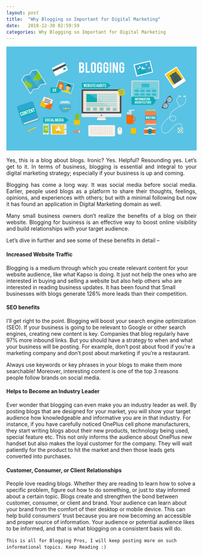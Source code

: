 ```yaml
---
layout: post
title:  "Why Blogging so Important for Digital Marketing"
date:   2018-12-30 02:59:59
categories: Why Blogging so Important for Digital Marketing
---
```



<html>
<head>
<style>
div {
  text-align: justify;
  text-justify: inter-word;
}
</style>
</head>
<body>


<img src="/img/blog.png" class="img-responsive" alt="">
<p>
	

</p>

<p align="justify">Yes, this is a blog about blogs. Ironic? Yes. Helpful? Resounding yes. Let’s get to it. In terms of business, blogging is essential and integral to your digital marketing strategy; especially if your business is up and coming.</p>

<p align="justify">Blogging has come a long way. It was social media before social media. Earlier, people used blogs as a platform to share their thoughts, feelings, opinions, and experiences with others; but with a minimal following but now it has found an application in Digital Marketing domain as well. </p>
<p align="justify">Many small business owners don’t realize the benefits of a blog on their website. Blogging for business is an effective way to boost online visibility and build relationships with your target audience.
<p>Let’s dive in further and see some of these benefits in detail – </p>

<p><h4>Increased Website Traffic</h4>
Blogging is a medium through which you create relevant content for your website audience, like what Kapso is doing. It just not help the ones who are interested in buying and selling a website but also help others who are interested in reading business updates. It has been found that Small businesses with blogs generate 126% more leads than their competition. 
<h4>SEO benefits</h4>
I’ll get right to the point. Blogging will boost your search engine optimization (SEO). If your business is going to be relevant to Google or other search engines, creating new content is key. Companies that blog regularly have 97% more inbound links. But you should have a strategy to when and what your business will be posting. For example, don’t post about food if you’re a marketing company and don’t post about marketing if you’re a restaurant.


<p>Always use keywords or key phrases in your blogs to make them more searchable! Moreover, interesting content is one of the top 3 reasons people follow brands on social media. </p>
<h4>Helps to Become an Industry Leader</h4>
Ever wonder that blogging can even make you an industry leader as well.  By posting blogs that are designed for your market, you will show your target audience how knowledgeable and informative you are in that industry. For instance, if you have carefully noticed OnePlus cell phone manufacturers, they start writing blogs about their new products, technology being used, special feature etc. This not only informs the audience about OnePlus new handset but also makes the loyal customer for the company. They will wait patiently for the product to hit the market and then those leads gets converted into purchases.
<h4>Customer, Consumer, or Client Relationships</h4>
People love reading blogs. Whether they are reading to learn how to solve a specific problem, figure out how to do something, or just to stay informed about a certain topic. Blogs create and strengthen the bond between customer, consumer, or client and brand. Your audience can learn about your brand from the comfort of their desktop or mobile device. This can help build consumers’ trust because you are now becoming an accessible and proper source of information. Your audience or potential audience likes to be informed, and that is what blogging on a consistent basis will do.

</p>



<code>This is all for Blogging Pros, I will keep posting more on such informational topics. Keep Reading :)</code>

</body>
</html>
